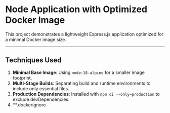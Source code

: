 # **Node Application with Optimized Docker Image**

This project demonstrates a lightweight Express.js application optimized for a minimal Docker image size.

---

## **Techniques Used**

1. **Minimal Base Image**: Using `node:18-alpine` for a smaller image footprint.
2. **Multi-Stage Builds**: Separating build and runtime environments to include only essential files.
3. **Production Dependencies**: Installed with `npm ci --only=production` to exclude devDependencies.
4. **.dockerignore
